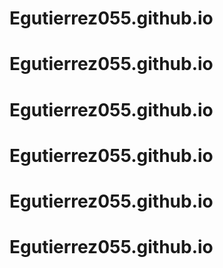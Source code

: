 # Egutierrez055.github.io
# Egutierrez055.github.io
# Egutierrez055.github.io
# Egutierrez055.github.io
# Egutierrez055.github.io
# Egutierrez055.github.io
